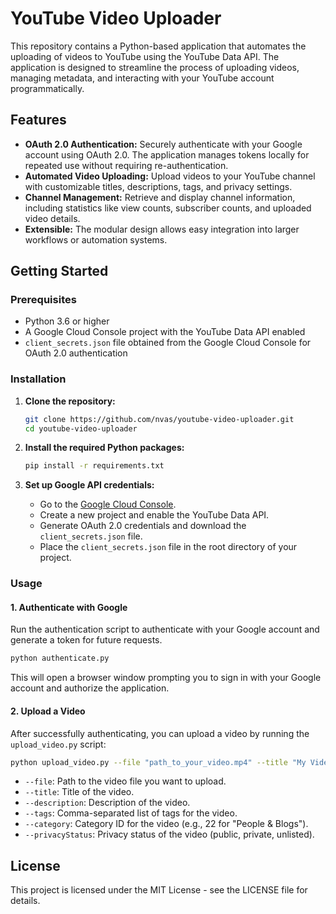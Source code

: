 # YouTube Video Uploader
This repository contains a Python-based application that automates the uploading of videos to YouTube using the YouTube Data API. The application is designed to streamline the process of uploading videos, managing metadata, and interacting with your YouTube account programmatically.

## Features

- **OAuth 2.0 Authentication:** Securely authenticate with your Google account using OAuth 2.0. The application manages tokens locally for repeated use without requiring re-authentication.
- **Automated Video Uploading:** Upload videos to your YouTube channel with customizable titles, descriptions, tags, and privacy settings.
- **Channel Management:** Retrieve and display channel information, including statistics like view counts, subscriber counts, and uploaded video details.
- **Extensible:** The modular design allows easy integration into larger workflows or automation systems.

## Getting Started

### Prerequisites

- Python 3.6 or higher
- A Google Cloud Console project with the YouTube Data API enabled
- `client_secrets.json` file obtained from the Google Cloud Console for OAuth 2.0 authentication

### Installation

1. **Clone the repository:**
    ```bash
    git clone https://github.com/nvas/youtube-video-uploader.git
    cd youtube-video-uploader
    ```

2. **Install the required Python packages:**
    ```bash
    pip install -r requirements.txt
    ```

3. **Set up Google API credentials:**
    - Go to the [Google Cloud Console](https://console.cloud.google.com/).
    - Create a new project and enable the YouTube Data API.
    - Generate OAuth 2.0 credentials and download the `client_secrets.json` file.
    - Place the `client_secrets.json` file in the root directory of your project.

### Usage

#### 1. Authenticate with Google
Run the authentication script to authenticate with your Google account and generate a token for future requests.
```bash
python authenticate.py
```
This will open a browser window prompting you to sign in with your Google account and authorize the application.

#### 2. Upload a Video
After successfully authenticating, you can upload a video by running the `upload_video.py` script:
```bash
python upload_video.py --file "path_to_your_video.mp4" --title "My Video Title" --description "This is a description of my video." --tags "tag1,tag2" --category "22" --privacyStatus "public"
```

- `--file`: Path to the video file you want to upload.
- `--title`: Title of the video.
- `--description`: Description of the video.
- `--tags`: Comma-separated list of tags for the video.
- `--category`: Category ID for the video (e.g., 22 for "People & Blogs").
- `--privacyStatus`: Privacy status of the video (public, private, unlisted).

## License
This project is licensed under the MIT License - see the LICENSE file for details.
